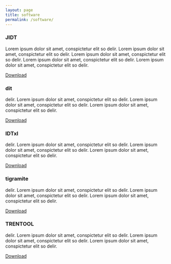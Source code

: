 ```yaml
---
layout: page
title: software
permalink: /software/
---
```


### JIDT

Lorem ipsum dolor sit amet, conspictetur elit so delir. Lorem ipsum dolor sit amet, conspictetur elit so delir. Lorem ipsum dolor sit amet, conspictetur elit so delir. Lorem ipsum dolor sit amet, conspictetur elit so delir. Lorem ipsum dolor sit amet, conspictetur elit so delir.

[Download](link)

### dit

delir. Lorem ipsum dolor sit amet, conspictetur elit so delir. Lorem ipsum dolor sit amet, conspictetur elit so delir. Lorem ipsum dolor sit amet, conspictetur elit so delir.

[Download](link)

### IDTxl

delir. Lorem ipsum dolor sit amet, conspictetur elit so delir. Lorem ipsum dolor sit amet, conspictetur elit so delir. Lorem ipsum dolor sit amet, conspictetur elit so delir.

[Download](link)

### tigramite

delir. Lorem ipsum dolor sit amet, conspictetur elit so delir. Lorem ipsum dolor sit amet, conspictetur elit so delir. Lorem ipsum dolor sit amet, conspictetur elit so delir.

[Download](link)

### TRENTOOL

delir. Lorem ipsum dolor sit amet, conspictetur elit so delir. Lorem ipsum dolor sit amet, conspictetur elit so delir. Lorem ipsum dolor sit amet, conspictetur elit so delir.

[Download](link)

